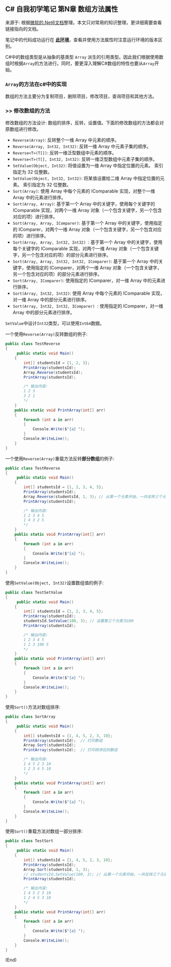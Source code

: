 ## C# 自我初学笔记 第N章  数组方法属性

来源于: 根据[微软的.Net6文档](https://learn.microsoft.com/zh-cn/dotnet/api/system.array?view=net-6.0)整理。本文只对常用的知识整理，更详细需要查看链接指向的文档。

笔记中的代码成功运行在 [**此环境**](csharp笔记-000案例代码环境.md)，查看并使用方法属性时注意运行环境的版本区别。

C#中的数组类型是从抽象的基类型 `Array` 派生的引用类型。因此我们根据使用数组时根据`Array`的方法进行。同时，要更深入理解C#数组的特性也要从`Array`开始。


### `Array`的方法在c#中的实现

数组的方法主要分为复制项目，删除项目，修改项目，查询项目和其他方法。


###  >> 修改数组的方法

修改数组的方法设计: 数组的排序，反转，设置值。下面的修改数组的方法都会对原数组进行修改。


- `Reverse(Array)`: 反转整个一维 Array 中元素的顺序。
- `Reverse(Array, Int32, Int32)`: 反转一维 Array 中元素子集的顺序。
- `Reverse<T>(T[])`: 反转一维泛型数组中元素的顺序。
- `Reverse<T>(T[], Int32, Int32)`: 反转一维泛型数组中元素子集的顺序。
- `SetValue(Object, Int32)`: 将值设置为一维 Array 中指定位置的元素。 索引指定为 32 位整数。
- `SetValue(Object, Int32, Int32)`: 将某值设置给二维 Array 中指定位置的元素。 索引指定为 32 位整数。
- `Sort(Array)`: 使用 Array 中每个元素的 IComparable 实现，对整个一维 Array 中的元素进行排序。
- `Sort(Array, Array)`: 基于第一个 Array 中的关键字，使用每个关键字的 IComparable 实现，对两个一维 Array 对象（一个包含关键字，另一个包含对应的项）进行排序。
- `Sort(Array, Array, IComparer)`: 基于第一个 Array 中的关键字，使用指定的 IComparer，对两个一维 Array 对象（一个包含关键字，另一个包含对应的项）进行排序。
- `Sort(Array, Array, Int32, Int32)	`: 基于第一个 Array 中的关键字，使用每个关键字的 IComparable 实现，对两个一维 Array 对象（一个包含关键字，另一个包含对应的项）的部分元素进行排序。
- `Sort(Array, Array, Int32, Int32, IComparer)`: 基于第一个 Array 中的关键字，使用指定的 IComparer，对两个一维 Array 对象（一个包含关键字，另一个包含对应的项）的部分元素进行排序。
- `Sort(Array, IComparer)`: 使用指定的 IComparer，对一维 Array 中的元素进行排序。
- `Sort(Array, Int32, Int32)`: 使用 Array 中每个元素的 IComparable 实现，对一维 Array 中的部分元素进行排序。
- `Sort(Array, Int32, Int32, IComparer)	`: 使用指定的 IComparer，对一维 Array 中的部分元素进行排序。

`SetValue`中设计`Int32`类型，可以使用`Int64`数据。

一个使用`Reverse(Array)`反转数组的例子:
```c#
public class TestReverse
{
     public static void Main()
    {
        int[] studentsId = {1, 2, 3};
        PrintArray(studentsId);
        Array.Reverse(studentsId);
        PrintArray(studentsId);

        /* 输出内容:
        1 2 3 
        3 2 1 
        */
    }
    public static void PrintArray(int[] arr)
    {
        foreach (int a in arr)
        {
            Console.Write($"{a} ");
        }
        Console.WriteLine();
    }
}
```

一个使用`Reverse(Array)`重载方法反转**部分数组**的例子:
```c#
public class TestReverse
{
     public static void Main()
    {
        int[] studentsId = {1, 2, 3, 4, 5};
        PrintArray(studentsId);
        Array.Reverse(studentsId, 1, 3); // 从第一个元素开始，一共反转三个元素
        PrintArray(studentsId);

        /* 输出内容:
        1 2 3 4 5 
        1 4 3 2 5 
        */
    }
    public static void PrintArray(int[] arr)
    {
        foreach (int a in arr)
        {
            Console.Write($"{a} ");
        }
        Console.WriteLine();
    }
}
```

使用`SetValue(Object, Int32)`设置数组值的例子:
```c#
public class TestSetValue
{
     public static void Main()
    {
        int[] studentsId = {1, 2, 3, 4, 5};
        PrintArray(studentsId);
        studentsId.SetValue(100, 3); // 设置第三个元素为100
        PrintArray(studentsId);

        /* 输出内容:
        1 2 3 4 5 
        1 2 3 100 5 
        */
    }
    public static void PrintArray(int[] arr)
    {
        foreach (int a in arr)
        {
            Console.Write($"{a} ");
        }
        Console.WriteLine();
    }
}
```

使用`Sort()`方法对数组排序:
```c#
public class SortArray
{
     public static void Main()
    {
        int[] studentsId = {1, 4, 5, 2, 3, 10};
        PrintArray(studentsId);  // 打印数组
        Array.Sort(studentsId);
        PrintArray(studentsId);  // 打印排序后的数组

        /* 输出内容:
        1 4 5 2 3 10 
        1 2 3 4 5 10 
        */
    }
    public static void PrintArray(int[] arr)
    {
        foreach (int a in arr)
        {
            Console.Write($"{a} ");
        }
        Console.WriteLine();
    }
}
```

使用`Sort()`重载方法对数组一部分排序:
```c#
public class TestSort
{
     public static void Main()
    {
        int[] studentsId = {1, 4, 5, 2, 3, 10};
        PrintArray(studentsId);
        Array.Sort(studentsId, 1, 3);
        // studentsId.SetValue(100, 3); // 从第一个元素开始，一共反转三个元素
        PrintArray(studentsId);

        /* 输出内容:
        1 4 5 2 3 10 
        1 2 4 5 3 10  
        */
    }
    public static void PrintArray(int[] arr)
    {
        foreach (int a in arr)
        {
            Console.Write($"{a} ");
        }
        Console.WriteLine();
    }
}
```

(End)
